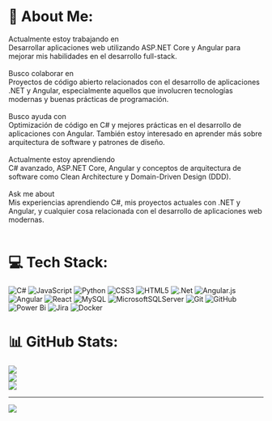 # 💫 About Me:
Actualmente estoy trabajando en<br>Desarrollar aplicaciones web utilizando ASP.NET Core y Angular para mejorar mis habilidades en el desarrollo full-stack.<br><br>Busco colaborar en<br>Proyectos de código abierto relacionados con el desarrollo de aplicaciones .NET y Angular, especialmente aquellos que involucren tecnologías modernas y buenas prácticas de programación.<br><br>Busco ayuda con<br>Optimización de código en C# y mejores prácticas en el desarrollo de aplicaciones con Angular. También estoy interesado en aprender más sobre arquitectura de software y patrones de diseño.<br><br>Actualmente estoy aprendiendo<br>C# avanzado, ASP.NET Core, Angular y conceptos de arquitectura de software como Clean Architecture y Domain-Driven Design (DDD).<br><br>Ask me about<br>Mis experiencias aprendiendo C#, mis proyectos actuales con .NET y Angular, y cualquier cosa relacionada con el desarrollo de aplicaciones web modernas.<br><br>


# 💻 Tech Stack:
![C#](https://img.shields.io/badge/c%23-%23239120.svg?style=for-the-badge&logo=csharp&logoColor=white) ![JavaScript](https://img.shields.io/badge/javascript-%23323330.svg?style=for-the-badge&logo=javascript&logoColor=%23F7DF1E) ![Python](https://img.shields.io/badge/python-3670A0?style=for-the-badge&logo=python&logoColor=ffdd54) ![CSS3](https://img.shields.io/badge/css3-%231572B6.svg?style=for-the-badge&logo=css3&logoColor=white) ![HTML5](https://img.shields.io/badge/html5-%23E34F26.svg?style=for-the-badge&logo=html5&logoColor=white) ![.Net](https://img.shields.io/badge/.NET-5C2D91?style=for-the-badge&logo=.net&logoColor=white) ![Angular.js](https://img.shields.io/badge/angular.js-%23E23237.svg?style=for-the-badge&logo=angularjs&logoColor=white) ![Angular](https://img.shields.io/badge/angular-%23DD0031.svg?style=for-the-badge&logo=angular&logoColor=white) ![React](https://img.shields.io/badge/react-%2320232a.svg?style=for-the-badge&logo=react&logoColor=%2361DAFB) ![MySQL](https://img.shields.io/badge/mysql-4479A1.svg?style=for-the-badge&logo=mysql&logoColor=white) ![MicrosoftSQLServer](https://img.shields.io/badge/Microsoft%20SQL%20Server-CC2927?style=for-the-badge&logo=microsoft%20sql%20server&logoColor=white) ![Git](https://img.shields.io/badge/git-%23F05033.svg?style=for-the-badge&logo=git&logoColor=white) ![GitHub](https://img.shields.io/badge/github-%23121011.svg?style=for-the-badge&logo=github&logoColor=white) ![Power Bi](https://img.shields.io/badge/power_bi-F2C811?style=for-the-badge&logo=powerbi&logoColor=black) ![Jira](https://img.shields.io/badge/jira-%230A0FFF.svg?style=for-the-badge&logo=jira&logoColor=white) ![Docker](https://img.shields.io/badge/docker-%230db7ed.svg?style=for-the-badge&logo=docker&logoColor=white)
# 📊 GitHub Stats:
![](https://github-readme-stats.vercel.app/api?username=BarbaroTV&theme=tokyonight&hide_border=false&include_all_commits=false&count_private=false)<br/>
![](https://github-readme-streak-stats.herokuapp.com/?user=BarbaroTV&theme=tokyonight&hide_border=false)<br/>
![](https://github-readme-stats.vercel.app/api/top-langs/?username=BarbaroTV&theme=tokyonight&hide_border=false&include_all_commits=false&count_private=false&layout=compact)


---
[![](https://visitcount.itsvg.in/api?id=BarbaroTV&icon=0&color=0)](https://visitcount.itsvg.in)

<!-- Proudly created with GPRM ( https://gprm.itsvg.in ) -->
